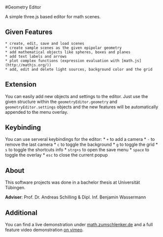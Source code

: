 #Geometry Editor

A simple three.js based editor for math scenes.

## Given Features
	* create, edit, save and load scenes
	* create sample scenes as the given epipolar geometry
	* add mathematical objects like spheres, boxes and planes
	* add text labels and arrows
	* plot complex functions (expression evaluation with [math.js](http://mathjs.org/))
	* add, edit and delete light sources, background color and the grid

## Extension
You can easily add new objects and settings to the editor. Just use the given structure within the `geometryEditor.geometry` and `geometryEditor.settings` objects and the new features will be automatically appended to the menu overlay.

## Keybinding
You can use serveral keybindings for the editor:
	* `+` to add a camera
	* `-` to remove the last camera
	* `c` to toggle the background
	* `g` to toggle the grid
	* `s` to toggle the shortcuts info
	* `strg+s` to open the save menu 
	* `space` to toggle the overlay
	* `esc` to close the current popup


## About
This software projects was done in a bachelor thesis at Universität Tübingen.

**Adviser**:
Prof. Dr. Andreas Schilling & Dipl. Inf. Benjamin Wassermann

## Additional
You can find a live demonstration under [math.zumschlenker.de](http://math.zumschlenker.de/) and a full feature video demonstration [on vimeo](https://vimeo.com/107849896).